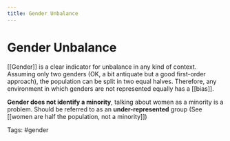 ```yaml
---
title: Gender Unbalance
---
```


# Gender Unbalance
[[Gender]] is a clear indicator for unbalance in any kind of context. Assuming only two genders (OK, a bit antiquate but a good first-order approach), the population can be split in two equal halves. Therefore, any environment in which genders are not represented equally has a [[bias]]. 

**Gender does not identify a minority**, talking about women as a minority is a problem. Should be referred to as an **under-represented** group (See [[women are half the population, not a minority]]) 

Tags: #gender 
